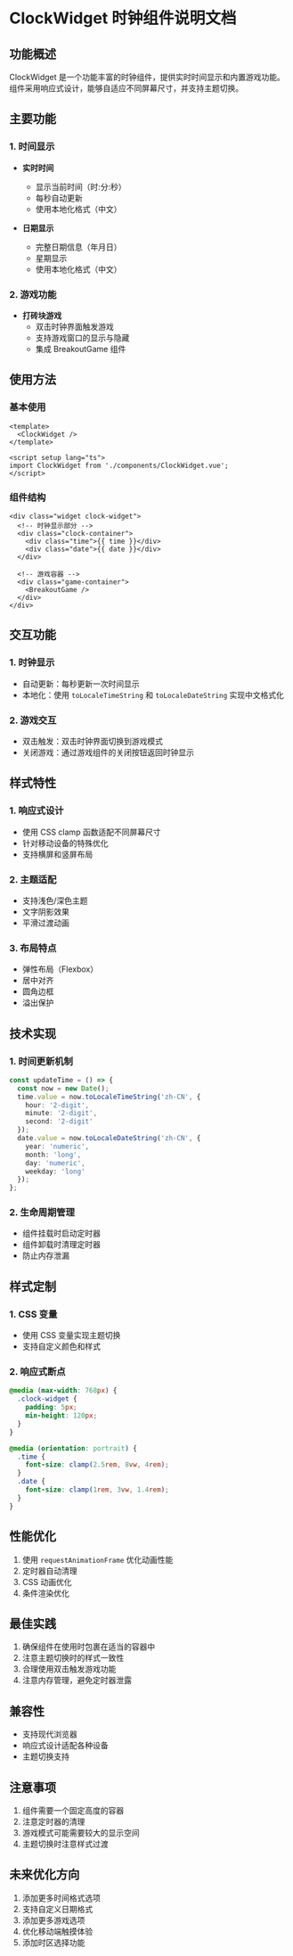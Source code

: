 # ClockWidget 时钟组件说明文档

## 功能概述

ClockWidget 是一个功能丰富的时钟组件，提供实时时间显示和内置游戏功能。组件采用响应式设计，能够自适应不同屏幕尺寸，并支持主题切换。

## 主要功能

### 1. 时间显示
- **实时时间**
  - 显示当前时间（时:分:秒）
  - 每秒自动更新
  - 使用本地化格式（中文）

- **日期显示**
  - 完整日期信息（年月日）
  - 星期显示
  - 使用本地化格式（中文）

### 2. 游戏功能
- **打砖块游戏**
  - 双击时钟界面触发游戏
  - 支持游戏窗口的显示与隐藏
  - 集成 BreakoutGame 组件

## 使用方法

### 基本使用
```vue
<template>
  <ClockWidget />
</template>

<script setup lang="ts">
import ClockWidget from './components/ClockWidget.vue';
</script>
```

### 组件结构
```vue
<div class="widget clock-widget">
  <!-- 时钟显示部分 -->
  <div class="clock-container">
    <div class="time">{{ time }}</div>
    <div class="date">{{ date }}</div>
  </div>
  
  <!-- 游戏容器 -->
  <div class="game-container">
    <BreakoutGame />
  </div>
</div>
```

## 交互功能

### 1. 时钟显示
- 自动更新：每秒更新一次时间显示
- 本地化：使用 `toLocaleTimeString` 和 `toLocaleDateString` 实现中文格式化

### 2. 游戏交互
- 双击触发：双击时钟界面切换到游戏模式
- 关闭游戏：通过游戏组件的关闭按钮返回时钟显示

## 样式特性

### 1. 响应式设计
- 使用 CSS clamp 函数适配不同屏幕尺寸
- 针对移动设备的特殊优化
- 支持横屏和竖屏布局

### 2. 主题适配
- 支持浅色/深色主题
- 文字阴影效果
- 平滑过渡动画

### 3. 布局特点
- 弹性布局（Flexbox）
- 居中对齐
- 圆角边框
- 溢出保护

## 技术实现

### 1. 时间更新机制
```typescript
const updateTime = () => {
  const now = new Date();
  time.value = now.toLocaleTimeString('zh-CN', { 
    hour: '2-digit', 
    minute: '2-digit',
    second: '2-digit'
  });
  date.value = now.toLocaleDateString('zh-CN', {
    year: 'numeric',
    month: 'long',
    day: 'numeric',
    weekday: 'long'
  });
};
```

### 2. 生命周期管理
- 组件挂载时启动定时器
- 组件卸载时清理定时器
- 防止内存泄漏

## 样式定制

### 1. CSS 变量
- 使用 CSS 变量实现主题切换
- 支持自定义颜色和样式

### 2. 响应式断点
```css
@media (max-width: 768px) {
  .clock-widget {
    padding: 5px;
    min-height: 120px;
  }
}

@media (orientation: portrait) {
  .time {
    font-size: clamp(2.5rem, 8vw, 4rem);
  }
  .date {
    font-size: clamp(1rem, 3vw, 1.4rem);
  }
}
```

## 性能优化
1. 使用 `requestAnimationFrame` 优化动画性能
2. 定时器自动清理
3. CSS 动画优化
4. 条件渲染优化

## 最佳实践
1. 确保组件在使用时包裹在适当的容器中
2. 注意主题切换时的样式一致性
3. 合理使用双击触发游戏功能
4. 注意内存管理，避免定时器泄露

## 兼容性
- 支持现代浏览器
- 响应式设计适配各种设备
- 主题切换支持

## 注意事项
1. 组件需要一个固定高度的容器
2. 注意定时器的清理
3. 游戏模式可能需要较大的显示空间
4. 主题切换时注意样式过渡

## 未来优化方向
1. 添加更多时间格式选项
2. 支持自定义日期格式
3. 添加更多游戏选项
4. 优化移动端触摸体验
5. 添加时区选择功能 